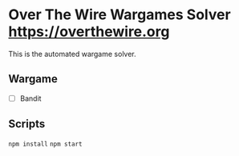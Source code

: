 # Over The Wire Wargames Solver https://overthewire.org

This is the automated wargame solver.

## Wargame

- [ ] Bandit

## Scripts

`npm install`
`npm start`
